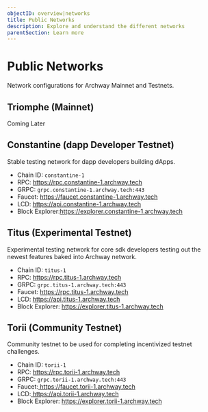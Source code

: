 ```yaml
---
objectID: overview|networks
title: Public Networks
description: Explore and understand the different networks
parentSection: Learn more
---
```


# Public Networks

Network configurations for Archway Mainnet and Testnets.

## Triomphe (Mainnet)

Coming Later

## Constantine (dapp Developer Testnet)

Stable testing network for dapp developers building dApps.

- Chain ID: `constantine-1`
- RPC: <a href="https://rpc.constantine-1.archway.tech" target="_blank">https://rpc.constantine-1.archway.tech</a>
- GRPC: `grpc.constantine-1.archway.tech:443`
- Faucet: <a href="https://faucet.constantine-1.archway.tech" target="_blank">https://faucet.constantine-1.archway.tech</a>
- LCD: <a href="https://api.constantine-1.archway.tech" target="_blank">https://api.constantine-1.archway.tech</a>
- Block Explorer:<a href="https://explorer.constantine-1.archway.tech" target="_blank">https://explorer.constantine-1.archway.tech</a>
<!-- - P2P Seed: `d46ddf80f6e4313b06209507135466847c7b4163@35.229.84.66:26656` -->

## Titus (Experimental Testnet)

Experimental testing network for core sdk developers testing out the newest features baked into Archway network.

- Chain ID: `titus-1`
- RPC: <a href="https://rpc.titus-1.archway.tech" target="_blank">https://rpc.titus-1.archway.tech</a>
- GRPC: `grpc.titus-1.archway.tech:443`
- Faucet: <a href="https://rpc.titus-1.archway.tech" target="_blank">https://rpc.titus-1.archway.tech</a>
- LCD: <a href="https://api.titus-1.archway.tech" target="_blank">https://api.titus-1.archway.tech</a>
- Block Explorer: <a href="https://explorer.titus-1.archway.tech" target="_blank">https://explorer.titus-1.archway.tech</a>
<!-- - P2P Seed: `69a56ffcaf3766f52eeabb1915571d76bb9b0b8c@34.75.26.143:443` -->

## Torii (Community Testnet)

Community testnet to be used for completing incentivized testnet challenges.

- Chain ID: `torii-1`
- RPC: <a href="https://rpc.torii-1.archway.tech" target="_blank">https://rpc.torii-1.archway.tech</a>
- GRPC: `grpc.torii-1.archway.tech:443`
- Faucet:<a href=" https://faucet.torii-1.archway.tech" target="_blank"> https://faucet.torii-1.archway.tech</a>
- LCD:<a href=" https://api.torii-1.archway.tech" target="_blank"> https://api.torii-1.archway.tech</a>
- Block Explorer: <a href="https://explorer.torii-1.archway.tech" target="_blank"> https://explorer.torii-1.archway.tech</a>
